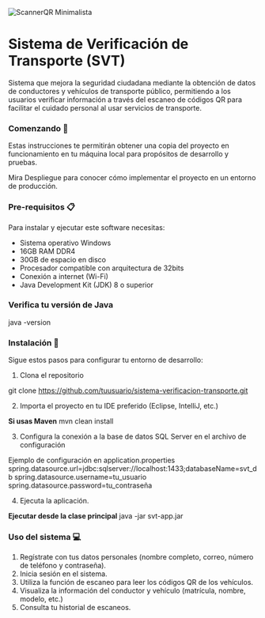 ![ScannerQR Minimalista](https://github.com/user-attachments/assets/62bf00a8-c3a6-4679-8937-67cc066c3287)

# Sistema de Verificación de Transporte (SVT)

Sistema que mejora la seguridad ciudadana mediante la obtención de datos de conductores y vehículos de transporte público, permitiendo a los usuarios verificar información a través del escaneo de códigos QR para facilitar el cuidado personal al usar servicios de transporte.

### Comenzando 🚀
Estas instrucciones te permitirán obtener una copia del proyecto en funcionamiento en tu máquina local para propósitos de desarrollo y pruebas.

Mira Despliegue para conocer cómo implementar el proyecto en un entorno de producción.

### Pre-requisitos 📋

Para instalar y ejecutar este software necesitas:

- Sistema operativo Windows
- 16GB RAM DDR4
- 30GB de espacio en disco
- Procesador compatible con arquitectura de 32bits
- Conexión a internet (Wi-Fi)
- Java Development Kit (JDK) 8 o superior

### Verifica tu versión de Java
java -version

### Instalación 🔧

Sigue estos pasos para configurar tu entorno de desarrollo:

1. Clona el repositorio

 git clone https://github.com/tuusuario/sistema-verificacion-transporte.git

2. Importa el proyecto en tu IDE preferido (Eclipse, IntelliJ, etc.)

**Si usas Maven**
mvn clean install 

3. Configura la conexión a la base de datos SQL Server en el archivo de configuración

Ejemplo de configuración en application.properties
spring.datasource.url=jdbc:sqlserver://localhost:1433;databaseName=svt_db
spring.datasource.username=tu_usuario
spring.datasource.password=tu_contraseña

4. Ejecuta la aplicación. 

**Ejecutar desde la clase principal**
java -jar svt-app.jar

### Uso del sistema 💻

1. Regístrate con tus datos personales (nombre completo, correo, número de teléfono y contraseña).
2. Inicia sesión en el sistema.
3. Utiliza la función de escaneo para leer los códigos QR de los vehículos.
4. Visualiza la información del conductor y vehículo (matrícula, nombre, modelo, etc.)
5. Consulta tu historial de escaneos.

